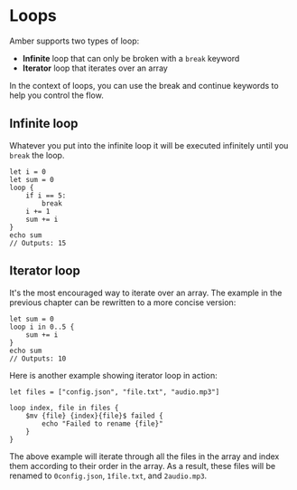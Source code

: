 # Loops

Amber supports two types of loop:

- **Infinite** loop that can only be broken with a `break` keyword
- **Iterator** loop that iterates over an array

In the context of loops, you can use the break and continue keywords to help you control the flow.

## Infinite loop

Whatever you put into the infinite loop it will be executed infinitely until you `break` the loop.

```ab
let i = 0
let sum = 0
loop {
	if i == 5:
		break
	i += 1
	sum += i
}
echo sum
// Outputs: 15
```

## Iterator loop

It's the most encouraged way to iterate over an array. The example in the previous chapter can be rewritten to a more concise version:

```ab
let sum = 0
loop i in 0..5 {
	sum += i
}
echo sum
// Outputs: 10
```

Here is another example showing iterator loop in action:

```ab
let files = ["config.json", "file.txt", "audio.mp3"]

loop index, file in files {
	$mv {file} {index}{file}$ failed {
		echo "Failed to rename {file}"
	}
}
```

The above example will iterate through all the files in the array and index them according to their order in the array. As a result, these files will be renamed to `0config.json`, `1file.txt`, and `2audio.mp3`.







